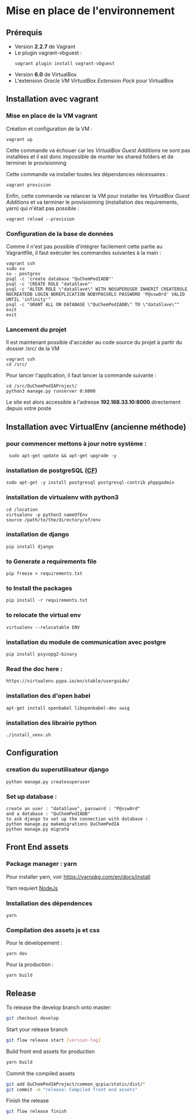 
# Mise en place de l'environnement

## Prérequis

* Version **2.2.7** de Vagrant
* Le plugin vagrant-vbguest :
  ```
  vagrant plugin install vagrant-vbguest
  ```
* Version **6.0** de VirtualBox
* L'extension *Oracle VM VirtualBox Extension Pack* pour VirtualBox

## Installation avec vagrant

### Mise en place de la VM vagrant
Création et configuration de la VM :
```
vagrant up
```
Cette commande va échouer car les *VirtualBox Guest Additions* ne sont pas installées et il est donc impossible de monter les shared folders et de terminer le provisionning

Cette commande va installer toutes les dépendances nécessaires :
```
vagrant provision
```

Enfin, cette commande va relancer la VM pour installer les *VirtualBox Guest Additions* et va terminer le provisionning (installation des requirements, yarn) qui n'était pas possible :
```
vagrant reload --provision
```

### Configuration de la base de données
Comme il n'est pas possible d'intégrer facilement cette partie au Vagrantfile, il faut exécuter les commandes suivantes à la main :
```
vagrant ssh
sudo su
su - postgres
psql -c 'create database "QuChemPedIADB"'
psql -c 'CREATE ROLE "dataSlave"'
psql -c "ALTER ROLE \"dataSlave\" WITH NOSUPERUSER INHERIT CREATEROLE NOCREATEDB LOGIN NOREPLICATION NOBYPASSRLS PASSWORD 'P@ssw0rd' VALID UNTIL 'infinity'"
psql -c "GRANT ALL ON DATABASE \"QuChemPedIADB\" TO \"dataSlave\""
exit
exit
```

### Lancement du projet
Il est maintenant possible d'accéder au code source du projet à partir du dossier /src/ de la VM
```
vagrant ssh
cd /src/
```
Pour lancer l'application, il faut lancer la commande suivante :
```
cd /src/QuChemPedIAProject/
python3 manage.py runserver 0:8000
```
Le site est alors accessible à l'adresse **192.168.33.10:8000** directement depuis votre poste

## Installation avec VirtualEnv (ancienne méthode)

### pour commencer mettons à jour notre système :
	 sudo apt-get update && apt-get upgrade -y

### installation de postgreSQL ([CF](https://www.howtoforge.com/tutorial/ubuntu-postgresql-installation/))
	sudo apt-get -y install postgresql postgresql-contrib phppgadmin

### installation de virtualenv with python3
	cd /location
	virtualenv -p python3 nameOfEnv
	source /path/to/the/directory/of/env

### installation de django
	pip install django

### to Generate a requirements file
	pip freeze > requirements.txt

### to Install the packages
	pip install -r requirements.txt

### to relocate the virtual env
	virtualenv --relocatable ENV

### installation du module de communication avec postgre
	pip install psycopg2-binary

### Read the doc here :
	https://virtualenv.pypa.io/en/stable/userguide/

### installation des d'open babel
	apt-get install openbabel libopenbabel-dev swig

### installation des librairie python

	./install_venv.sh

## Configuration
### creation du superutilisateur django
	python manage.py createsuperuser

### Set up database :
	create an user : "dataSlave", password : "P@ssw0rd"
	and a database : "QuChemPedIADB"
	to ask django to set up the connection with database :
	python manage.py makemigrations QuChemPedIA
	python manage.py migrate
	
## Front End assets

### Package manager : yarn

Pour installer yarn, voir https://yarnpkg.com/en/docs/install

Yarn requiert [NodeJs](https://nodejs.org/en/)

### Installation des dépendences

```
yarn
```

### Compilation des assets js et css

Pour le dévelopement :
```
yarn dev
```

Pour la production :
```
yarn build
```

## Release

To release the develop branch onto master:

```bash
git checkout develop
```

Start your release branch
```bash
git flow release start [version-tag]
```

Build front end assets for production
```bash
yarn build
```

Commit the compiled assets
```bash
git add QuChemPedIAProject/common_qcpia/static/dist/*
git commit -m "release: Compiled front end assets"
```

Finish the release

```bash
git flow release finish
```

